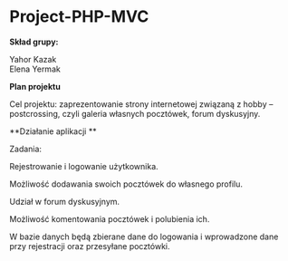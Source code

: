 # Project-PHP-MVC

**Skład grupy:**

Yahor Kazak  
Elena Yermak 

**Plan projektu**

 
Cel projektu: zaprezentowanie strony internetowej związaną z hobby – postcrossing, czyli galeria własnych pocztówek, forum dyskusyjny. 

**Działanie aplikacji **

Zadania: 

Rejestrowanie i logowanie użytkownika.  

Możliwość dodawania swoich pocztówek do własnego profilu. 

Udział w forum dyskusyjnym. 

Możliwość komentowania pocztówek i polubienia ich. 

W bazie danych będą zbierane dane do logowania i wprowadzone dane przy rejestracji oraz przesyłane pocztówki. 
